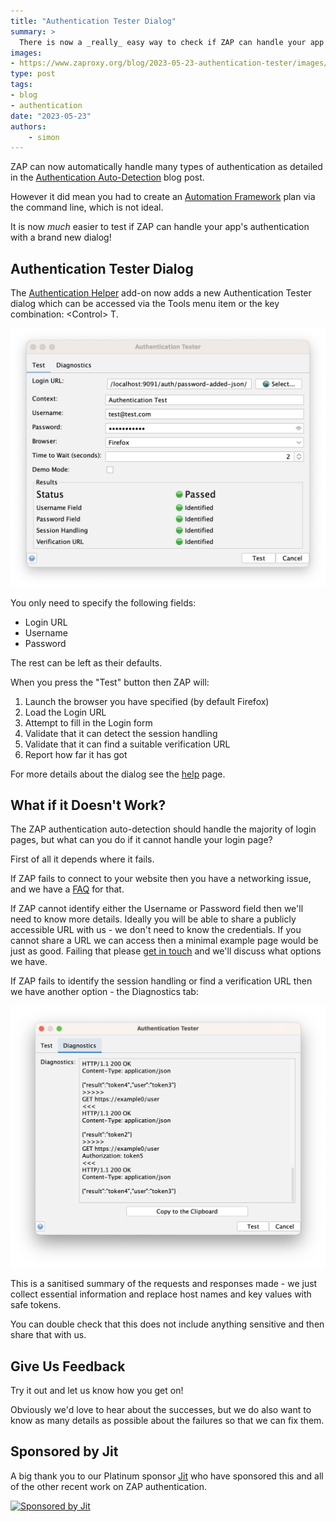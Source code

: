 ```yaml
---
title: "Authentication Tester Dialog"
summary: >
  There is now a _really_ easy way to check if ZAP can handle your app's authentication.
images:
- https://www.zaproxy.org/blog/2023-05-23-authentication-tester/images/auth-dialog-1-test.png
type: post
tags:
- blog
- authentication
date: "2023-05-23"
authors: 
    - simon
---
```


ZAP can now automatically handle many types of authentication as detailed in the 
[Authentication Auto-Detection](/blog/2023-05-02-authentication-auto-detection/) blog post.

However it did mean you had to create an [Automation Framework](/docs/automate/automation-framework/) plan via the command line, which is not ideal.

It is now _much_ easier to test if ZAP can handle your app's authentication with a brand new dialog!

## Authentication Tester Dialog

The [Authentication Helper](/docs/desktop/addons/authentication-helper/) add-on now adds a new Authentication Tester dialog which can be accessed via the Tools menu item or the key combination: \<Control> T. 

![Authentication Tester Dialog - Test tab](images/auth-dialog-1-test.png)

You only need to specify the following fields:

* Login URL
* Username
* Password

The rest can be left as their defaults.

When you press the "Test" button then ZAP will:

1. Launch the browser you have specified (by default Firefox)
1. Load the Login URL
1. Attempt to fill in the Login form
1. Validate that it can detect the session handling
1. Validate that it can find a suitable verification URL
1. Report how far it has got

For more details about the dialog see the [help](/docs/desktop/addons/authentication-helper/auth-tester/) page.

## What if it Doesn't Work?

The ZAP authentication auto-detection should handle the majority of login pages, but what can you do if it cannot handle your login page?

First of all it depends where it fails.

If ZAP fails to connect to your website then you have a networking issue, and we have a 
[FAQ](/faq/why-cant-zap-connect-to-my-website/) for that.

If ZAP cannot identify either the Username or Password field then we'll need to know more details.
Ideally you will be able to share a publicly accessible URL with us - we don't need to know the credentials.
If you cannot share a URL we can access then a minimal example page would be just as good.
Failing that please [get in touch](https://groups.google.com/group/zaproxy-users) and we'll discuss what options we have.

If ZAP fails to identify the session handling or find a verification URL then we have another option - the Diagnostics tab:

![Authentication Tester Dialog - Diagnostics tab](images/auth-dialog-2-diag.png)

This is a sanitised summary of the requests and responses made - we just collect essential information and replace host names
and key values with safe tokens.

You can double check that this does not include anything sensitive and then share that with us.

## Give Us Feedback

Try it out and let us know how you get on!

Obviously we'd love to hear about the successes, but we do also want to know as many details as possible about the failures
so that we can fix them.

## Sponsored by Jit

A big thank you to our Platinum sponsor [Jit](https://www.jit.io/zap?utm_source=zapproxy&utm_medium=banner&utm_campaign=zap-proxy-website-banner) who have sponsored this and all of the other recent work on ZAP authentication.

[![Sponsored by Jit](/img/supporters/jit.png 'Sponsored by Jit')](https://www.jit.io/zap?utm_source=zapproxy&utm_medium=banner&utm_campaign=zap-proxy-website-banner)
